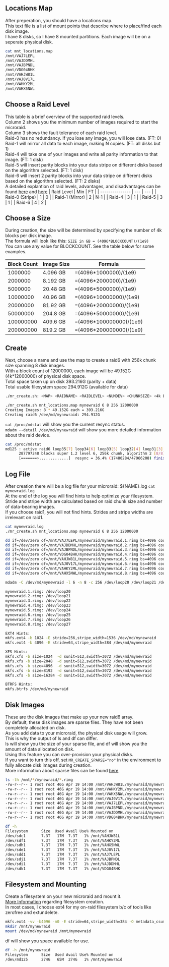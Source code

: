 ## Locations Map
After preperation, you should have a locations map. \
This text file is a list of mount points that describe where to place/find each disk image. \
I have 8 disks, so I have 8 mounted partitions. Each image will be on a seperate physical disk.
```bash
cat mnt_locations.map
/mnt/VAJ7LEPL
/mnt/VAJDDMHL
/mnt/VAJBPNDL
/mnt/VDG04BHK
/mnt/VAHJW81L
/mnt/VAJ0V17L
/mnt/VAHKY2ML
/mnt/VAHX5NWL
```

## Choose a Raid Level
This table is a brief overview of the supported raid levels. \
Column 2 shows you the minimum number of images required to start the microraid. \
Column 3 shows the fault tolerance of each raid level. \
Raid-0 has no redundancy. If you lose any image, you will lose data. (FT: 0)\
Raid-1 will mirror all data to each image, making N copies. (FT: all disks but 1) \
Raid-4 will take one of your images and write all parity information to that image. (FT: 1 disk) \
Raid-5 will insert parity blocks into your data stripe on different disks based on the algorithm selected. (FT: 1 disk) \
Raid-6 will insert 2 parity blocks into your data stripe on different disks based on the algorithm selected. (FT: 2 disks) \
A detailed explantion of raid levels, advantages, and disadvantages can be found
[here](https://www.booleanworld.com/raid-levels-explained/) and [here](https://linuxacademy.com/blog/linux/raid-explained/)
| Raid Level      | Min | FT  |
| --------------- | --- | --- |
| Raid-0 (Stripe) | 1   | 0   |
| Raid-1 (Mirror) | 2   | N-1 |
| Raid-4          | 3   | 1   |
| Raid-5          | 3   | 1   |
| Raid-6          | 4   | 2   |

## Choose a Size
During creation, the size will be determined by specifying the number of 4k blocks per disk image. \
The formula will look like this: `SIZE in GB = (4096*BLOCKCOUNT)/(1e9)` \
You can use any value for BLOCKCOUNT. See the table below for some examples.

| Block Count | Image Size | Formula                 |
| ----------- | ---------- | ----------------------- |
| 1000000     | 4.096 GB   | =(4096*1000000)/(1e9)   |
| 2000000     | 8.192 GB   | =(4096*2000000)/(1e9)   |
| 5000000     | 20.48 GB   | =(4096*5000000)/(1e9)   |
| 10000000    | 40.96 GB   | =(4096*10000000)/(1e9)  |
| 20000000    | 81.92 GB   | =(4096*20000000)/(1e9)  |
| 50000000    | 204.8 GB   | =(4096*50000000)/(1e9)  |
| 100000000   | 409.6 GB   | =(4096*100000000)/(1e9) |
| 200000000   | 819.2 GB   | =(4096*200000000)/(1e9) |

## Create
Next, choose a name and use the map to create a raid6 with 256k chunk size spanning 8 disk images. \
With a block count of 12000000, each image will be 49.152G (4k*12000000) of physical disk space. \
Total space taken up on disk 393.216G (parity + data) \
Total usable filesystem space 294.912G (available for data)
```bash
./mr_create.sh: <MAP> <RAIDNAME> <RAIDLEVEL> <NUMDEV> <CHUNKSIZE> <4k BLK CNT>

./mr_create.sh mnt_locations.map mynewraid 6 8 256 12000000
Creating Images: 8 * 49.152G each = 393.216G
Creating raid6 /dev/md/mynewraid: 294.912G
```

`cat /proc/mdstat` will show you the current resync status. \
`mdadm --detail /dev/md/mynewraid` will show you more detailed information about the raid device.
```bash
cat /proc/mdstat
md125 : active raid6 loop35[7] loop34[6] loop33[5] loop32[4] loop31[3] loop30[2] loop29[1] loop28[0]
      287797248 blocks super 1.2 level 6, 256k chunk, algorithm 2 [8/8] [UUUUUUUU]
      [=======>.............]  resync = 36.4% (17480284/47966208) finish=6.2min speed=81540K/sec
```

## Log File
After creation there will be a log file for your microraid: ${NAME}.log `cat mynewraid.log` \
At the end of the log you will find hints to help optimize your filesystem. \
Stride and stripe width are calculated based on raid chunk size and number of data-bearing images. \
If you choose raid1, you will not find hints. Strides and stripe widths are irrelevant on raid1.
```bash
cat mynewraid.log
./mr_create.sh mnt_locations.map mynewraid 6 8 256 12000000

dd if=/dev/zero of=/mnt/VAJ7LEPL/mynewraid/mynewraid.1.rimg bs=4096 count=0 seek=12000000
dd if=/dev/zero of=/mnt/VAJDDMHL/mynewraid/mynewraid.2.rimg bs=4096 count=0 seek=12000000
dd if=/dev/zero of=/mnt/VAJBPNDL/mynewraid/mynewraid.3.rimg bs=4096 count=0 seek=12000000
dd if=/dev/zero of=/mnt/VDG04BHK/mynewraid/mynewraid.4.rimg bs=4096 count=0 seek=12000000
dd if=/dev/zero of=/mnt/VAHJW81L/mynewraid/mynewraid.5.rimg bs=4096 count=0 seek=12000000
dd if=/dev/zero of=/mnt/VAJ0V17L/mynewraid/mynewraid.6.rimg bs=4096 count=0 seek=12000000
dd if=/dev/zero of=/mnt/VAHKY2ML/mynewraid/mynewraid.7.rimg bs=4096 count=0 seek=12000000
dd if=/dev/zero of=/mnt/VAHX5NWL/mynewraid/mynewraid.8.rimg bs=4096 count=0 seek=12000000

mdadm -C /dev/md/mynewraid -l 6 -n 8 -c 256 /dev/loop20 /dev/loop21 /dev/loop22 /dev/loop23 /dev/loop24 /dev/loop25 /dev/loop26 /dev/loop27

mynewraid.1.rimg: /dev/loop20
mynewraid.2.rimg: /dev/loop21
mynewraid.3.rimg: /dev/loop22
mynewraid.4.rimg: /dev/loop23
mynewraid.5.rimg: /dev/loop24
mynewraid.6.rimg: /dev/loop25
mynewraid.7.rimg: /dev/loop26
mynewraid.8.rimg: /dev/loop27

EXT4 Hints:
mkfs.ext4 -b 1024 -E stride=256,stripe_width=1536 /dev/md/mynewraid
mkfs.ext4 -b 4096 -E stride=64,stripe_width=384 /dev/md/mynewraid

XFS Hints:
mkfs.xfs -b size=1024  -d sunit=512,swidth=3072 /dev/md/mynewraid
mkfs.xfs -b size=2048  -d sunit=512,swidth=3072 /dev/md/mynewraid
mkfs.xfs -b size=4096  -d sunit=512,swidth=3072 /dev/md/mynewraid
mkfs.xfs -b size=8192  -d sunit=512,swidth=3072 /dev/md/mynewraid
mkfs.xfs -b size=16384 -d sunit=512,swidth=3072 /dev/md/mynewraid

BTRFS Hints:
mkfs.btrfs /dev/md/mynewraid
```

## Disk Images
These are the disk images that make up your new raid6 array. \
By default, these disk images are sparse files. They have not been completely allocated on disk. \
As you add data to your microraid, the physical disk usage will grow. \
This is why the output of ls and df can differ. \
ls will show you the size of your sparse file, and df will show you the amount of data allocated on disk. \
Using this feature you can over-provision your physical disks. \
If you want to turn this off, set `MR_CREATE_SPARSE="no"` in the environment to fully allocate disk images during creation. \
More information about sparse files can be found [here](https://unix.stackexchange.com/questions/108858/seek-argument-in-command-dd)
```bash
ls -lh /mnt/*/mynewraid/*.rimg
-rw-r--r-- 1 root root 46G Apr 19 14:00 /mnt/VAHJW81L/mynewraid/mynewraid.5.rimg
-rw-r--r-- 1 root root 46G Apr 19 14:00 /mnt/VAHKY2ML/mynewraid/mynewraid.7.rimg
-rw-r--r-- 1 root root 46G Apr 19 14:00 /mnt/VAHX5NWL/mynewraid/mynewraid.8.rimg
-rw-r--r-- 1 root root 46G Apr 19 14:00 /mnt/VAJ0V17L/mynewraid/mynewraid.6.rimg
-rw-r--r-- 1 root root 46G Apr 19 14:00 /mnt/VAJ7LEPL/mynewraid/mynewraid.1.rimg
-rw-r--r-- 1 root root 46G Apr 19 14:00 /mnt/VAJBPNDL/mynewraid/mynewraid.3.rimg
-rw-r--r-- 1 root root 46G Apr 19 14:00 /mnt/VAJDDMHL/mynewraid/mynewraid.2.rimg
-rw-r--r-- 1 root root 46G Apr 19 14:00 /mnt/VDG04BHK/mynewraid/mynewraid.4.rimg

df -h
Filesystem      Size  Used Avail Use% Mounted on
/dev/sdc1       7.3T   17M  7.3T   1% /mnt/VAHJW81L
/dev/sdf1       7.3T   17M  7.3T   1% /mnt/VAHKY2ML
/dev/sdh1       7.3T   17M  7.3T   1% /mnt/VAHX5NWL
/dev/sde1       7.3T   17M  7.3T   1% /mnt/VAJ0V17L
/dev/sdd1       7.3T   17M  7.3T   1% /mnt/VAJ7LEPL
/dev/sdj1       7.3T   17M  7.3T   1% /mnt/VAJBPNDL
/dev/sdi1       7.3T   17M  7.3T   1% /mnt/VAJDDMHL
/dev/sdk1       7.3T   17M  7.3T   1% /mnt/VDG04BHK
```

## Filesystem and Mounting
Create a filesystem on your new microraid and mount it. \
[More Information](https://github.com/Fullaxx/microraids/blob/master/MKFS_EXAMPLE.md) regarding filesystem creation. \
In most cases, I choose ext4 for my on-raid filesystem b/c of tools like zerofree and extundelete.
```bash
mkfs.ext4 -vv -b4096 -m0 -E stride=64,stripe_width=384 -O metadata_csum,64bit -T largefile4 /dev/md/mynewraid
mkdir /mnt/mynewraid
mount /dev/md/mynewraid /mnt/mynewraid
```

df will show you space available for use.
```bash
df -h /mnt/mynewraid
Filesystem      Size  Used Avail Use% Mounted on
/dev/md125      274G   65M  274G   1% /mnt/mynewraid
```
